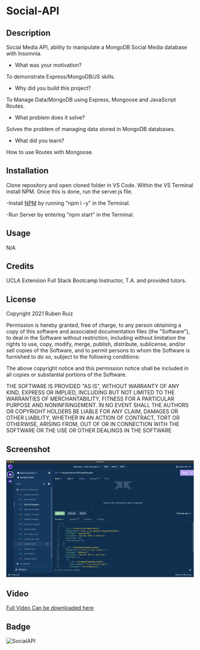 # Social-API

## Description

Social Media API, ability to manipulate a MongoDB Social Media database with Insomnia.

- What was your motivation?

To demonstrate Express/MongoDB/JS skills.

- Why did you build this project? 

To Manage Data/MongoDB using Express, Mongoose and JavaScript Routes.

- What problem does it solve?

Solves the problem of managing data stored in MongoDB databases.

- What did you learn?

How to use Routes with Mongoose.

## Installation

Clone repository and open cloned folder in VS Code. Within the VS Terminal install NPM. Once this is done, run the server.js file. 

-Install [NPM](https://docs.npmjs.com/cli/v6/commands/npm-install) by running "npm i -y" in the Terminal.

-Run Server by entering "npm start" in the Terminal.


## Usage

N/A

## Credits

UCLA Extension Full Stack Bootcamp Instructor, T.A. and provided tutors.

## License

Copyright 2021 Ruben Ruiz 

Permission is hereby granted, free of charge, to any person obtaining a copy of this software and associated documentation files (the "Software"), to deal in the Software without restriction, including without limitation the rights to use, copy, modify, merge, publish, distribute, sublicense, and/or sell copies of the Software, and to permit persons to whom the Software is furnished to do so, subject to the following conditions:  

The above copyright notice and this permission notice shall be included in all copies or substantial portions of the Software. 

THE SOFTWARE IS PROVIDED "AS IS", WITHOUT WARRANTY OF ANY KIND, EXPRESS OR IMPLIED, INCLUDING BUT NOT LIMITED TO THE WARRANTIES OF MERCHANTABILITY, FITNESS FOR A PARTICULAR PURPOSE AND NONINFRINGEMENT. IN NO EVENT SHALL THE AUTHORS OR COPYRIGHT HOLDERS BE LIABLE FOR ANY CLAIM, DAMAGES OR OTHER LIABILITY, WHETHER IN AN ACTION OF CONTRACT, TORT OR OTHERWISE, ARISING FROM, OUT OF OR IN CONNECTION WITH THE SOFTWARE OR THE USE OR OTHER DEALINGS IN THE SOFTWARE

## Screenshot

![Screenshot](/misc/screenshot.png)

## Video

[Full Video Can be downloaded here](/misc/socialapifinished.mp4)


## Badge

![SocialAPI](https://img.shields.io/badge/Social-API-red)